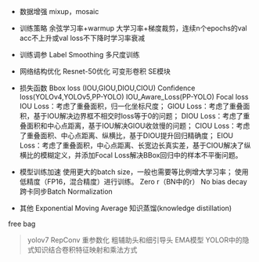 - 数据增强
mixup，mosaic

- 训练策略
余弦学习率+warmup
大学习率+梯度裁剪，连续n个epochs的val acc不上升或val loss不下降时学习率衰减

- 训练调参
Label Smoothing
多尺度训练

- 网络结构优化
Resnet-50优化
可变形卷积
SE模块

- 损失函数
Bbox loss (IOU,GIOU,DIOU,CIOU)
Confidence loss(YOLOv4,YOLOv5,PP-YOLO)
IOU_Aware_Loss(PP-YOLO)
Focal loss
IOU Loss：考虑了重叠面积，归一化坐标尺度；
GIOU Loss：考虑了重叠面积，基于IOU解决边界框不相交时loss等于0的问题；
DIOU Loss：考虑了重叠面积和中心点距离，基于IOU解决GIOU收敛慢的问题；
CIOU Loss：考虑了重叠面积、中心点距离、纵横比，基于DIOU提升回归精确度；
EIOU Loss：考虑了重叠面积，中心点距离、长宽边长真实差，基于CIOU解决了纵横比的模糊定义，并添加Focal Loss解决BBox回归中的样本不平衡问题。

- 模型训练加速
使用更大的batch size，一般也需要等比例增大学习率；
使用低精度（FP16，混合精度）进行训练。
Zero r（BN中的r）
No bias decay
跨卡同步Batch Normalization

- 其他
Exponential Moving Average
知识蒸馏(knowledge distillation)

free bag
>yolov7
>RepConv 重参数化
>粗辅助头和细引导头
>EMA模型
>YOLOR中的隐式知识结合卷积特征映射和乘法方式
